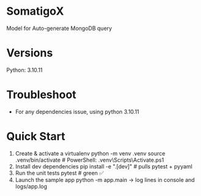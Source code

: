 # SomatigoX
Model for Auto-generate MongoDB query 

# Versions
Python: 3.10.11 

# Troubleshoot
 - For any dependencies issue, using python 3.10.11

# Quick Start
1. Create & activate a virtualenv
python -m venv .venv
source .venv/bin/activate   # PowerShell: .venv\Scripts\Activate.ps1
2. Install dev dependencies
pip install -e ".[dev]"     # pulls pytest + pyyaml
3. Run the unit tests
pytest                       # green ✅
4. Launch the sample app
python -m app.main
→ log lines in console and logs/app.log
